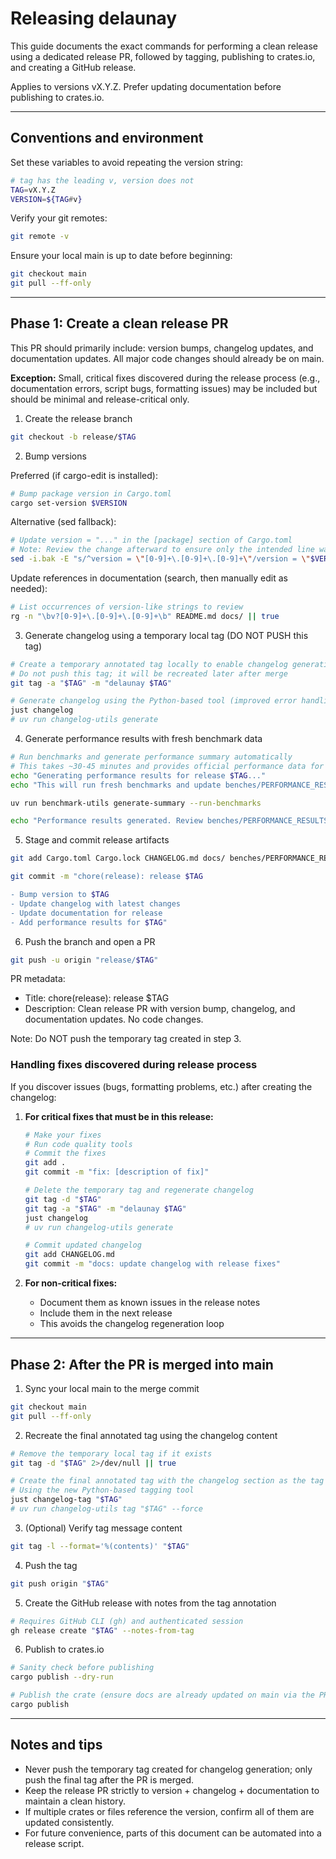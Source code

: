 # Releasing delaunay

This guide documents the exact commands for performing a clean release using a
dedicated release PR, followed by tagging, publishing to crates.io, and
creating a GitHub release.

Applies to versions vX.Y.Z. Prefer updating documentation before publishing
to crates.io.

---

## Conventions and environment

Set these variables to avoid repeating the version string:

```bash
# tag has the leading v, version does not
TAG=vX.Y.Z
VERSION=${TAG#v}
```

Verify your git remotes:

```bash
git remote -v
```

Ensure your local main is up to date before beginning:

```bash
git checkout main
git pull --ff-only
```

---

## Phase 1: Create a clean release PR

This PR should primarily include: version bumps, changelog updates, and documentation updates. All major code changes should already be on main.

**Exception:** Small, critical fixes discovered during the release process (e.g.,
documentation errors, script bugs, formatting issues) may be included but should
be minimal and release-critical only.

1. Create the release branch

```bash
git checkout -b release/$TAG
```

2. Bump versions

Preferred (if cargo-edit is installed):

```bash
# Bump package version in Cargo.toml
cargo set-version $VERSION
```

Alternative (sed fallback):

```bash
# Update version = "..." in the [package] section of Cargo.toml
# Note: Review the change afterward to ensure only the intended line was modified
sed -i.bak -E "s/^version = \"[0-9]+\.[0-9]+\.[0-9]+\"/version = \"$VERSION\"/" Cargo.toml && rm Cargo.toml.bak
```

Update references in documentation (search, then manually edit as needed):

```bash
# List occurrences of version-like strings to review
rg -n "\bv?[0-9]+\.[0-9]+\.[0-9]+\b" README.md docs/ || true
```

3. Generate changelog using a temporary local tag (DO NOT PUSH this tag)

```bash
# Create a temporary annotated tag locally to enable changelog generation
# Do not push this tag; it will be recreated later after merge
git tag -a "$TAG" -m "delaunay $TAG"

# Generate changelog using the Python-based tool (improved error handling)
just changelog
# uv run changelog-utils generate
```

4. Generate performance results with fresh benchmark data

```bash
# Run benchmarks and generate performance summary automatically
# This takes ~30-45 minutes and provides official performance data for the release
echo "Generating performance results for release $TAG..."
echo "This will run fresh benchmarks and update benches/PERFORMANCE_RESULTS.md"

uv run benchmark-utils generate-summary --run-benchmarks

echo "Performance results generated. Review benches/PERFORMANCE_RESULTS.md for accuracy."
```

5. Stage and commit release artifacts

```bash
git add Cargo.toml Cargo.lock CHANGELOG.md docs/ benches/PERFORMANCE_RESULTS.md

git commit -m "chore(release): release $TAG

- Bump version to $TAG
- Update changelog with latest changes
- Update documentation for release
- Add performance results for $TAG"
```

6. Push the branch and open a PR

```bash
git push -u origin "release/$TAG"
```

PR metadata:

- Title: chore(release): release $TAG
- Description: Clean release PR with version bump, changelog, and documentation updates. No code changes.

Note: Do NOT push the temporary tag created in step 3.

### Handling fixes discovered during release process

If you discover issues (bugs, formatting problems, etc.) after creating the changelog:

1. **For critical fixes that must be in this release:**

   ```bash
   # Make your fixes
   # Run code quality tools
   # Commit the fixes
   git add .
   git commit -m "fix: [description of fix]"
   
   # Delete the temporary tag and regenerate changelog
   git tag -d "$TAG"
   git tag -a "$TAG" -m "delaunay $TAG"
   just changelog
   # uv run changelog-utils generate
   
   # Commit updated changelog
   git add CHANGELOG.md
   git commit -m "docs: update changelog with release fixes"
   ```

2. **For non-critical fixes:**
   - Document them as known issues in the release notes
   - Include them in the next release
   - This avoids the changelog regeneration loop

---

## Phase 2: After the PR is merged into main

1. Sync your local main to the merge commit

```bash
git checkout main
git pull --ff-only
```

2. Recreate the final annotated tag using the changelog content

```bash
# Remove the temporary local tag if it exists
git tag -d "$TAG" 2>/dev/null || true

# Create the final annotated tag with the changelog section as the tag message
# Using the new Python-based tagging tool
just changelog-tag "$TAG"
# uv run changelog-utils tag "$TAG" --force
```

3. (Optional) Verify tag message content

```bash
git tag -l --format='%(contents)' "$TAG"
```

4. Push the tag

```bash
git push origin "$TAG"
```

5. Create the GitHub release with notes from the tag annotation

```bash
# Requires GitHub CLI (gh) and authenticated session
gh release create "$TAG" --notes-from-tag
```

6. Publish to crates.io

```bash
# Sanity check before publishing
cargo publish --dry-run

# Publish the crate (ensure docs are already updated on main via the PR)
cargo publish
```

---

## Notes and tips

- Never push the temporary tag created for changelog generation; only push the final tag after the PR is merged.
- Keep the release PR strictly to version + changelog + documentation to maintain a clean history.
- If multiple crates or files reference the version, confirm all of them are updated consistently.
- For future convenience, parts of this document can be automated into a release script.
